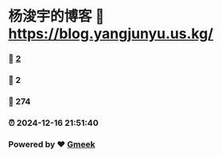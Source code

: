 # 杨浚宇的博客 :link: https://blog.yangjunyu.us.kg/ 
### :page_facing_up: [2](https://blog.yangjunyu.us.kg//tag.html) 
### :speech_balloon: 2 
### :hibiscus: 274 
### :alarm_clock: 2024-12-16 21:51:40 
### Powered by :heart: [Gmeek](https://github.com/Meekdai/Gmeek)
